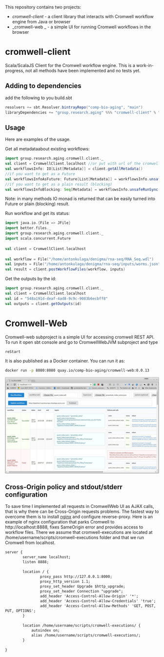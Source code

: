 This repository contains two projects:
* _cromwell-client_ - a client library that interacts with Cromwell workflow engine from Java or browser
* _cromwell-web _ - a simple UI for running Cromwell workflows in the browser

cromwell-client
===============

Scala/ScalaJS Client for the Cromwell workflow engine.
This is a work-in-progress, not all methods have been implemented and no tests yet.

Adding to dependencies
----------------------

add the following to you build.sbt
```scala
resolvers += sbt.Resolver.bintrayRepo("comp-bio-aging", "main")
libraryDependencies += "group.research.aging" %%% "cromwell-client" % "0.0.13"
```
Usage
-----

Here are examples of the usage.

Get all metadataabout existing workflows:
```scala
import group.research.aging.cromwell.client._
val client = CromwellClient.localhost //or put with url of the cromwell server
val workflowsInfo: IO[List[Metadata]] = client.getAllMetadata()
//if you want to get as a Future
val workflowsInfoAsFuture: Future[List[Metadata]] = workflowsInfo.unsafeToFuture()
//if you want to get as a plain result (blocking)
val workflowsInfoBlocking: Seq[Metadata] = workflowsInfo.unsafeRunSync()

```
Note: in many methods IO monad is returned that can be easily turned into Future or plain (blocking) result.

Run workflow and get its status:
```scala
import java.io.{File => JFile}
import better.files._
import group.research.aging.cromwell.client._
import scala.concurrent.Future

val client = CromwellClient.localhost

val workflow = File("/home/antonkulaga/denigma/rna-seq/RNA_Seq.wdl")
val inputs = File("/home/antonkulaga/denigma/rna-seq/inputs/worms.json")
val result = client.postWorkflowFiles(workflow, inputs)
```

Get the outputs by the id:
```scala
import group.research.aging.cromwell.client._
val client = CromwellClient.localhost
val id = "548a191d-deaf-4ad8-9c9c-9083b6ecbff8"
val outputs = client.getOutputs(id)
```

Cromwell-Web
=============

Cromwell-web subproject is a simple UI for accessing cromwell REST API.
To run it open sbt console and go to CromwellWebJVM subproject and type
```sbtshell
reStart
```
It is also published as a Docker container. You can run it as:
```bash
docker run -p 8080:8080 quay.io/comp-bio-aging/cromwell-web:0.0.13
```

![Screenshot](/screenshot.jpg?raw=true "CromwellWeb screenshot")

Cross-Origin policy and stdout/stderr configuration
---------------------------------------------------

To save time I implemented all requests in CromwellWeb UI as AJAX calls, that is why there can be Cross-Origin requests problems.
The fastest way to overcome them is to install [nginx](http://nginx.org/en/linux_packages.html#stable]) and configure reverse-proxy.
Here is an example of nginx configuration that parks Cromwell to http://localhost:8888, fixes SameOrigin error and provides access to workflow files.
There we assume that cromwell-executions are located at /home/username/scripts/cromwell-executions folder and that we run Cromwell from localhost.
```
server {
        server_name localhost;
        listen 8888;
                
        location / {
                proxy_pass http://127.0.0.1:8000;
                proxy_http_version 1.1;
                proxy_set_header Upgrade $http_upgrade;
                proxy_set_header Connection "upgrade";
		        add_header 'Access-Control-Allow-Origin' '*';
	            add_header 'Access-Control-Allow-Credentials' 'true';
                add_header 'Access-Control-Allow-Methods' 'GET, POST, PUT, OPTIONS';
        }

        location /home/username/scripts/cromwell-executions/ {
		    autoindex on;
		    alias /home/username/scripts/cromwell-executions/;
        }

}

```